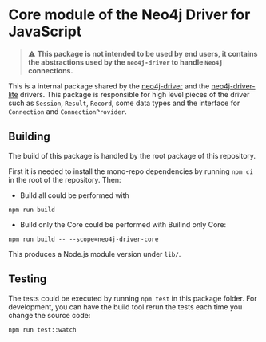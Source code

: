 # Core module of the Neo4j Driver for JavaScript

> :warning: **This package is not intended to be used by end users, it contains the abstractions used by the `neo4j-driver` to handle `Neo4j` connections.**

This is a internal package shared by the [neo4j-driver](https://www.npmjs.com/package/neo4j-driver) and the [neo4j-driver-lite](https://www.npmjs.com/package/neo4j-driver-lite) drivers. This package is responsible for high level pieces of the driver such as `Session`, `Result`, `Record`, some data types and the interface for `Connection` and `ConnectionProvider`.

## Building

The build of this package is handled by the root package of this repository.

First it is needed to install the mono-repo dependencies by running `npm ci` in the root of the repository. Then:

* Build all could be performed with 


```
npm run build
```
* Build only the Core could be performed with
Builind only Core:
```
npm run build -- --scope=neo4j-driver-core

```

This produces a Node.js module version under `lib/`.

## Testing

The tests could be executed by running `npm test` in this package folder. For development, you can have the build tool rerun the tests each time you change the source code:

```
npm run test::watch
```
